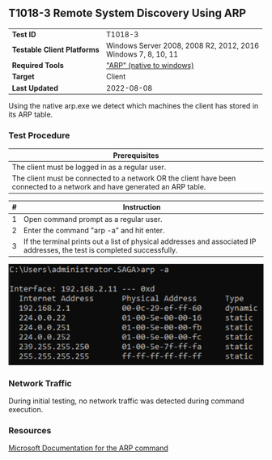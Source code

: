 ## T1018-3 Remote System Discovery Using ARP
|||
|-|-|
|**Test ID**|T1018-3|
|**Testable Client Platforms**|Windows Server 2008, 2008 R2, 2012, 2016<br>Windows 7, 8, 10, 11|
|**Required Tools**|["ARP" (native to windows)](https://docs.microsoft.com/en-us/previous-versions/windows/it-pro/windows-server-2012-r2-and-2012/cc754761(v=ws.11))|
|**Target**|Client|
|**Last Updated**|2022-08-08|

Using the native arp.exe we detect which machines the client has stored in its ARP table.

### Test Procedure
|Prerequisites|
|-|
|The client must be logged in as a regular user.|
|The client must be connected to a network OR the client have been connected to a network and have generated an ARP table.|

|#|Instruction|
|-|-|
|1|Open command prompt as a regular user.|
|2|Enter the command "arp -a" and hit enter.|
|3|If the terminal prints out a list of physical addresses and associated IP addresses, the test is completed successfully.|

<img src="T1018-3.png" height="200px">

### Network Traffic
During initial testing, no network traffic was detected during command execution. 

### Resources
[Microsoft Documentation for the ARP command](https://docs.microsoft.com/en-us/previous-versions/windows/it-pro/windows-server-2012-r2-and-2012/cc754761(v=ws.11))